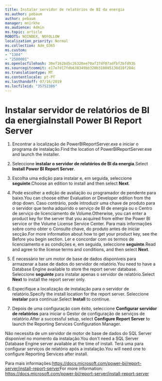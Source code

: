 ```yaml
---
title: Instalar servidor de relatórios de BI da energia
ms.author: pebaum
author: pebaum
manager: mnirkhe
ms.audience: Admin
ms.topic: article
ROBOTS: NOINDEX, NOFOLLOW
localization_priority: Normal
ms.collection: Adm_O365
ms.custom:
- "1304"
- "2500001"
ms.openlocfilehash: 38ef162bd5c26328ee70af37df07adfbf2bfd93b
ms.sourcegitcommit: e17e7d17fdb638349bb320b318085138d18f284c
ms.translationtype: MT
ms.contentlocale: pt-PT
ms.lasthandoff: 07/16/2019
ms.locfileid: "35752386"
---
```

# <a name="install-power-bi-report-server"></a><span data-ttu-id="09ff8-102">Instalar servidor de relatórios de BI da energia</span><span class="sxs-lookup"><span data-stu-id="09ff8-102">Install Power BI Report Server</span></span>

1. <span data-ttu-id="09ff8-103">Encontrar a localização de PowerBIReportServer.exe e iniciar o programa de instalação.</span><span class="sxs-lookup"><span data-stu-id="09ff8-103">Find the location of PowerBIReportServer.exe and launch the installer.</span></span>

2. <span data-ttu-id="09ff8-104">Seleccione **instalar o servidor de relatórios de BI da energia**.</span><span class="sxs-lookup"><span data-stu-id="09ff8-104">Select **Install Power BI Report Server**.</span></span>

3. <span data-ttu-id="09ff8-105">Escolha uma edição para instalar e, em seguida, seleccione **seguinte**.</span><span class="sxs-lookup"><span data-stu-id="09ff8-105">Choose an edition to install and then select **Next**.</span></span>

4. <span data-ttu-id="09ff8-106">Pode escolher a edição de avaliação ou programador de pendente para baixo.</span><span class="sxs-lookup"><span data-stu-id="09ff8-106">You can choose either Evaluation or Developer edition from the drop down.</span></span>  <span data-ttu-id="09ff8-107">Caso contrário, pode introduzir uma chave de produto para o servidor que tenha adquirido o serviço de BI de energia ou o Centro de serviço de licenciamento de Volume.</span><span class="sxs-lookup"><span data-stu-id="09ff8-107">Otherwise, you can enter a product key for the server that you acquired from either the Power BI service or the Volume License Service Center.</span></span> <span data-ttu-id="09ff8-108">Para mais informações sobre como obter o Consulte chave, do produto antes de iniciar secção.</span><span class="sxs-lookup"><span data-stu-id="09ff8-108">For more information about how to get your product key, see the Before you begin section.</span></span> <span data-ttu-id="09ff8-109">Ler e concordar com os termos de licenciamento e as condições e, em seguida, seleccione **seguinte**.</span><span class="sxs-lookup"><span data-stu-id="09ff8-109">Read and agree to the license terms and conditions, and then select **Next**.</span></span>

5. <span data-ttu-id="09ff8-110">É necessário ter um motor de base de dados disponíveis para armazenar a base de dados do servidor de relatório.</span><span class="sxs-lookup"><span data-stu-id="09ff8-110">You need to have a Database Engine available to store the report server database.</span></span> <span data-ttu-id="09ff8-111">Seleccione **seguinte** para instalar apenas o servidor de relatório.</span><span class="sxs-lookup"><span data-stu-id="09ff8-111">Select **Next** to install the report server only.</span></span>

6. <span data-ttu-id="09ff8-112">Especifique a localização de instalação para o servidor de relatório.</span><span class="sxs-lookup"><span data-stu-id="09ff8-112">Specify the install location for the report server.</span></span> <span data-ttu-id="09ff8-113">Seleccione **instalar** para continuar.</span><span class="sxs-lookup"><span data-stu-id="09ff8-113">Select **Install** to continue.</span></span>

7. <span data-ttu-id="09ff8-114">Depois de uma configuração com êxito, seleccione **Configurar servidor de relatórios** para iniciar o Gestor de configuração de serviços de relatório.</span><span class="sxs-lookup"><span data-stu-id="09ff8-114">After a successful setup, select **Configure Report Server** to launch the Reporting Services Configuration Manager.</span></span>

<span data-ttu-id="09ff8-115">Não necessita de um servidor de motor de base de dados do SQL Server disponível no momento da instalação.</span><span class="sxs-lookup"><span data-stu-id="09ff8-115">You don't need a SQL Server Database Engine server available at the time of install.</span></span> <span data-ttu-id="09ff8-116">Terá uma para configurar serviços de relatório após a instalação.</span><span class="sxs-lookup"><span data-stu-id="09ff8-116">You will need one to configure Reporting Services after install.</span></span>

<span data-ttu-id="09ff8-117">Para mais informações:https://docs.microsoft.com/power-bi/report-server/install-report-server</span><span class="sxs-lookup"><span data-stu-id="09ff8-117">For more information: https://docs.microsoft.com/power-bi/report-server/install-report-server</span></span>
